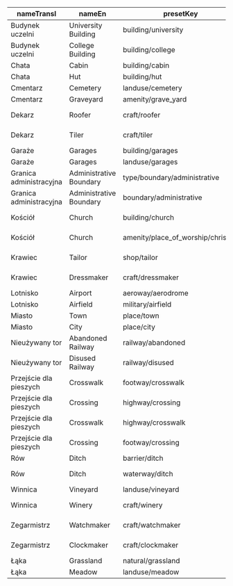 |nameTransl|nameEn|presetKey|searchable|icon|tags0|tags1|tags2|tags3|tags4|geometryArea|geometryLine|geometryPoint|geometryVertex|geometryRelation|
| ------ | ------ | ------ | ------ | ------ | ------ | ------ | ------ | ------ | ------ | ------ | ------ | ------ | ------ | ------ |
|Budynek uczelni|University Building|building/university| |building|building=university| | | | |area| |point| | |
|Budynek uczelni|College Building|building/college| |building|building=college| | | | |area| |point| | |
|Chata|Cabin|building/cabin| |building|building=cabin| | | | |area| |point| | |
|Chata|Hut|building/hut| | |building=hut| | | | |area| |point| | |
|Cmentarz|Cemetery|landuse/cemetery| |cemetery|landuse=cemetery| | | | |area| | | | |
|Cmentarz|Graveyard|amenity/grave_yard| |cemetery|amenity=grave_yard| | | | |area| |point| | |
|Dekarz|Roofer|craft/roofer| |marker-stroked|craft=roofer| | | | |area| |point| | |
|Dekarz|Tiler|craft/tiler| |marker-stroked|craft=tiler| | | | |area| |point| | |
|Garaże|Garages|building/garages| |warehouse|building=garages| | | | |area| |point| | |
|Garaże|Garages|landuse/garages| | |landuse=garages| | | | |area| | | | |
|Granica administracyjna|Administrative Boundary|type/boundary/administrative| |boundary|type=boundary|boundary=administrative| | | | | | | |relation|
|Granica administracyjna|Administrative Boundary|boundary/administrative| | |boundary=administrative| | | | | |line| | | |
|Kościół|Church|building/church| |place-of-worship|building=church| | | | |area| |point| | |
|Kościół|Church|amenity/place_of_worship/christian| |religious-christian|amenity=place_of_worship|religion=christian| | | |area| |point| | |
|Krawiec|Tailor|shop/tailor| |clothing-store|shop=tailor| | | | |area| |point| | |
|Krawiec|Dressmaker|craft/dressmaker| |clothing-store|craft=dressmaker| | | | |area| |point| | |
|Lotnisko|Airport|aeroway/aerodrome| |airport|aeroway=aerodrome| | | | |area| |point| | |
|Lotnisko|Airfield|military/airfield| |airfield|military=airfield| | | | |area| |point|vertex| |
|Miasto|Town|place/town| |town|place=town| | | | |area| |point| | |
|Miasto|City|place/city| |city|place=city| | | | |area| |point| | |
|Nieużywany tor|Abandoned Railway|railway/abandoned| |railway-abandoned|railway=abandoned| | | | | |line| | | |
|Nieużywany tor|Disused Railway|railway/disused| |railway-disused|railway=disused| | | | | |line| | | |
|Przejście dla pieszych|Crosswalk|footway/crosswalk| | |highway=footway|footway=crossing|crossing=zebra| | | |line| | | |
|Przejście dla pieszych|Crossing|highway/crossing| | |highway=crossing| | | | | | | |vertex| |
|Przejście dla pieszych|Crosswalk|highway/crosswalk| | |highway=crossing|crossing=zebra| | | | | | |vertex| |
|Przejście dla pieszych|Crossing|footway/crossing| | |highway=footway|footway=crossing| | | | |line| | | |
|Rów|Ditch|barrier/ditch| | |barrier=ditch| | | | |area|line| | | |
|Rów|Ditch|waterway/ditch| |waterway-ditch|waterway=ditch| | | | | |line| | | |
|Winnica|Vineyard|landuse/vineyard| | |landuse=vineyard| | | | |area| | | | |
|Winnica|Winery|craft/winery| |alcohol-shop|craft=winery| | | | |area| |point| | |
|Zegarmistrz|Watchmaker|craft/watchmaker| |circle-stroked|craft=watchmaker| | | | |area| |point| | |
|Zegarmistrz|Clockmaker|craft/clockmaker| |circle-stroked|craft=clockmaker| | | | |area| |point| | |
|Łąka|Grassland|natural/grassland| | |natural=grassland| | | | |area| |point| | |
|Łąka|Meadow|landuse/meadow| | |landuse=meadow| | | | |area| | | | |
